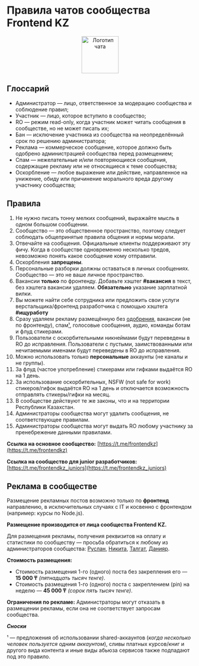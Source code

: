 # Правила чатов сообщества Frontend KZ

<p align="center"><img alt="Логотип чата" src="https://user-images.githubusercontent.com/1858708/165298374-b5fbc4dc-0782-4e8b-a6db-af78521e2f15.png" width="100"></p>

## Глоссарий

- Администратор — лицо, ответственное за модерацию сообщества и соблюдение правил;
- Участник — лицо, которое вступило в сообщество;
- RO — режим read-only, когда участник может читать сообщения в сообществе, но не может писать их;
- Бан — исключение участника из сообщества на неопределённый срок по решению администратора;
- Реклама — коммерческое сообщение, которое должно быть одобрено администрацией сообщества перед размещением;
- Спам — нежелательные и/или повторяющиеся сообщения, содержащие рекламу или не относящиеся к теме сообщества;
- Оскорбление — любое выражение или действие, направленное на унижение, обиду или причинение морального вреда другому участнику сообщества;

## Правила

1. Не нужно писать тонну мелких сообщений, выражайте мысль в одном большом сообщении.
2. Сообщество — это общественное пространство, поэтому следует соблюдать общепринятые правила общения и нормы морали.
3. Отвечайте на сообщения. Официальные клиенты поддерживают эту фичу. Когда
в сообществе одновременно несколько тредов, невозможно понять какое сообщение кому отправили.
4. Оскорбления **запрещены**.
5. Персональные разборки должны оставаться в личных сообщениях. Сообщество — это не ваше личное пространство.
6. Вакансии **только** по фронтенду. Добавьте хэштег **#вакансия** в текст, без хэштега вакансии удаляем. **Обязательно** указание зарплатной вилки. 
7. Вы можете найти себе сотрудника или предложить свои услуги верстальщика/фронтенд разработчика с помощью хэштега **#ищуработу**
8. Сразу удаляем рекламу размещённую без [одобрения](#реклама-в-сообществе), вакансии (не по фронтенду), спам[¹](#adv-notice-1), голосовые сообщения, аудио, команды ботам и флуд стикерами.
9. Пользователи с оскорбительными никнеймами будут переведены в RO до исправления.
Пользователи с пустыми, заимствованными или нечитаемыми именами будут
переведены в RO до исправления.
10. Можно использовать только **персональные** аккаунты (не каналы и не группы).
11. За флуд (частое употребление) стикерами или гифками выдаётся RO на 1 день.
12. За использование оскорбительных, NSFW (not safe for work) стикеров/гифок выдаётся RO на 1 день и отключается возможность отправлять стикеры/гифки на месяц.
13. В сообществе действуют те же законы, что и на территории Республики Казахстан.
14. Администраторы сообщества могут удалить сообщения, не соответствующее правилам.
15. Администраторы сообщества могут выдать RO любому участнику за пренебрежение данными правилами.

**Ссылка на основное сообщество:** [https://t.me/frontendkz](https://t.me/frontendkz)

**Ссылка на сообщество для junior разработчиков:** [https://t.me/frontendkz_juniors](https://t.me/frontendkz_juniors)

## Реклама в сообществе

Размещение рекламных постов возможно только по **фронтенд** направлению, в исключительных случаях с IT и косвенно с фронтендом (например: курсы по Node.js).

**Размещение производится от лица сообщества Frontend KZ.**

Для размещения рекламы, получения реквизитов на оплату и статистики по сообществу — просьба обратиться к любому из администраторов сообщества: [Руслан](https://t.me/iamroose), [Никита](https://t.me/drugoi), [Талгат](https://t.me/talgautb), [Данияр](https://t.me/danalexson90).

**Стоимость размещения:**
* Стоимость размещения 1-го (одного) поста без закрепления его — **15 000 ₸** _(пятнадцать тысяч тенге)_.
* Стоимость размещения 1-го (одного) поста с закреплением (pin) на неделю — **45 000 ₸** _(сорок пять тысяч тенге)_.

**Ограничения по рекламе:**
Администраторы могут отказать в размещении рекламы, если она не соответствует запросам сообщества.

***Сноски***

¹<span id="adv-notice-1" /> — предложения об использовании shared-аккаунтов (*когда несколько человек пользуется одним аккаунтом*), сливы платных курсов/книг и другого вида контента и иные виды абьюза сервисов также подпадают под это правило.
